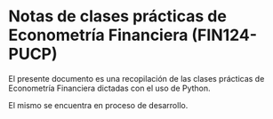 # Notas de clases prácticas de Econometría Financiera (FIN124-PUCP)

El presente documento es una recopilación de las clases prácticas de Econometría Financiera dictadas con el uso de Python. 

El mismo se encuentra en proceso de desarrollo.

```{tableofcontents}
```
